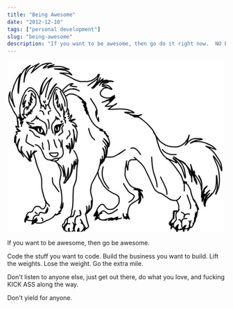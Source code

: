 ```yaml
---
title: "Being Awesome"
date: "2012-12-10"
tags: ["personal development"]
slug: "being-awesome"
description: "If you want to be awesome, then go do it right now.  NO EXCUSES!"
---
```



![Fire Wolf Sketch][]


If you want to be awesome, then go be awesome.

Code the stuff you want to code.  Build the business you want to build.  Lift
the weights.  Lose the weight.  Go the extra mile.

Don't listen to anyone else, just get out there, do what you love, and fucking
KICK ASS along the way.

Don't yield for anyone.


  [Fire Wolf Sketch]: /static/images/2012/fire-wolf-sketch.png "Fire Wolf Sketch"
